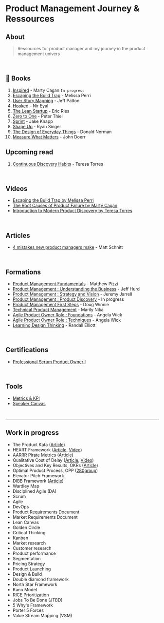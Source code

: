 # Product Management Journey & Ressources

## About

> Ressources for product manager and my journey in the product management univers

<br>

## &#128215; Books

1. [Inspired](https://amzn.to/45HBSaC) - Marty Cagan `In progress`
2. [Escaping the Build Trap](https://amzn.to/3OCL8ad) - Melissa Perri
3. [User Story Mapping](https://amzn.to/44PptkO) -  Jeff Patton
4. [Hooked](https://amzn.to/3KlvKN7) - Nir Eyal
5. [The Lean Startup](https://amzn.to/3Ohzu3h) - Eric Ries
6. [Zero to One](https://amzn.to/47bmG7h) - Peter Thiel
7. [Sprint](https://amzn.to/3qlz83D) - Jake Knapp
8. [Shape Up](https://basecamp.com/shapeup) - Ryan Singer
9. [The Design of Everyday Things](https://amzn.to/3YoubUn) - Donald Norman
10. [Measure What Matters](https://amzn.to/3DBTkRN) - John Doerr

## Upcoming read
1. [Continuous Discovery Habits]() - Teresa Torres

<br>

## Videos

- [Escaping the Build Trap by Melissa Perri](https://www.youtube.com/watch?v=DmJXpI7OJuY)
- [The Root Causes of Product Failure by Marty Cagan](https://www.youtube.com/watch?v=9dccd8lihpQ)
- [Introduction to Modern Product Discovery by Teresa Torres](https://www.youtube.com/watch?v=l7-5x0ra2tc)

<br>


## Articles
- [4 mistakes new product managers make](https://product.hubspot.com/blog/4-mistakes-new-product-managers-make) - Matt Schnitt


<br>


## Formations
- [Product Management Fundamentals](https://www.pluralsight.com/courses/product-management-fundamentals) - Matthew Pizzi
- [Product Management : Understanding the Business](https://www.pluralsight.com/courses/product-management-understanding-business) - Jeff Hurd
- [Product Management : Strategy and Vision](https://www.pluralsight.com/courses/product-management-strategy-vision) - Jeremy Jarrell
- [Product Management : Product Discovery]() - In progress
- [Product Management First Steps]() - Doug Winnie
- [Technical Product Management]() - Marily Nika
- [Agile Product Owner Role : Foundations]() - Angela Wick
- [Agile Product Owner Role : Techniques]() - Angela Wick
- [Learning Design Thinking]() - Randall Elliott

<br>

## Certifications
- [Professional Scrum Product Owner I](https://www.scrum.org/assessments/professional-scrum-product-owner-i-certification)

<br>

## Tools
- [Metrics & KPI](https://github.com/robotsatan/PM-Repos/blob/main/tools/metrics.md)
- [Speaker Canvas](https://github.com/robotsatan/product-management-repository/blob/main/tools/Speaker%20Canvas.pdf)

<br>

---

## Work in progress

- The Product Kata ([Article](https://melissaperri.com/blog/2015/07/22/the-product-kata))
- HEART Framework ([Article](https://www.appcues.com/blog/google-improves-user-experience-with-heart-framework), [Video](https://www.youtube.com/watch?v=YugESrDVHuo))
- AARRR Pirate Metrics ([Article](https://www.designwithvalue.com/aarrr-framework))
- Qualitative Cost of Delay ([Article](https://blackswanfarming.com/qualitative-cost-delay/), [Video](https://www.youtube.com/watch?v=OmU5yIu7vRw))
- Objectives and Key Results, OKRs ([Article](https://rework.withgoogle.com/guides/set-goals-with-okrs/steps/introduction/))
- Optimal Product Process, OPP ([280group](https://280group.com/product-management-methodology/optimal-product-process-framework/))
- Elevator Pitch Framework
- DIBB Framework ([Article](https://artkai.io/blog/dibb-framework))
- Wardley Map
- Disciplined Agile (DA)
- Scrum
- Agile
- DevOps
- Product Requirements Document
- Market Requirements Document
- Lean Canvas
- Golden Circle
- Critical Thinking
- Kanban
- Market research
- Customer research
- Product performance
- Segmentation
- Pricing Strategy
- Product Launching
- Design & Build
- Double diamond framework
- North Star Framework
- Kano Model
- RICE Prioritization
- Jobs To Be Done (JTBD)
- 5 Why's Framework
- Porter 5 Forces
- Value Stream Mapping (VSM)

<br>


